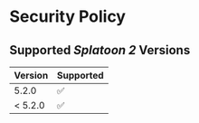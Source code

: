# Security Policy

## Supported *Splatoon 2* Versions

| Version   | Supported          |
| --------- | ------------------ |
| 5.2.0     | :white_check_mark: |
| < 5.2.0   | :white_check_mark: |
